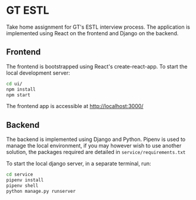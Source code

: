 # GT ESTL

Take home assignment for GT's ESTL interview process. The application is implemented using React on the frontend and Django on the backend.

## Frontend

The frontend is bootstrapped using React's create-react-app. To start the local development server:

```bash
cd ui/
npm install
npm start
```

The frontend app is accessible at <http://localhost:3000/>

## Backend

The backend is implemented using Django and Python. Pipenv is used to manage the local environment, if you may however wish to use another solution, the packages required are detailed in `service/requirements.txt`

To start the local django server, in a separate terminal, run:

```bash
cd service
pipenv install 
pipenv shell
python manage.py runserver
```
